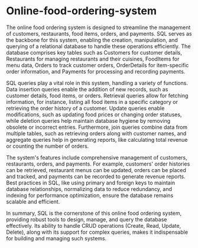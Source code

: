 # Online-food-ordering-system

The online food ordering system is designed to streamline the management of customers, restaurants, food items, orders, and payments. SQL serves as the backbone for this system, enabling the creation, manipulation, and querying of a relational database to handle these operations efficiently. The database comprises key tables such as Customers for customer details, Restaurants for managing restaurants and their cuisines, FoodItems for menu data, Orders to track customer orders, OrderDetails for item-specific order information, and Payments for processing and recording payments.

SQL queries play a vital role in this system, handling a variety of functions. Data insertion queries enable the addition of new records, such as customer details, food items, or orders. Retrieval queries allow for fetching information, for instance, listing all food items in a specific category or retrieving the order history of a customer. Update queries enable modifications, such as updating food prices or changing order statuses, while deletion queries help maintain database hygiene by removing obsolete or incorrect entries. Furthermore, join queries combine data from multiple tables, such as retrieving orders along with customer names, and aggregate queries help in generating reports, like calculating total revenue or counting the number of orders.

The system's features include comprehensive management of customers, restaurants, orders, and payments. For example, customers' order histories can be retrieved, restaurant menus can be updated, orders can be placed and tracked, and payments can be recorded to generate revenue reports. Best practices in SQL, like using primary and foreign keys to maintain database relationships, normalizing data to reduce redundancy, and indexing for performance optimization, ensure the database remains scalable and efficient.

In summary, SQL is the cornerstone of this online food ordering system, providing robust tools to design, manage, and query the database effectively. Its ability to handle CRUD operations (Create, Read, Update, Delete), along with its support for complex queries, makes it indispensable for building and managing such systems.

